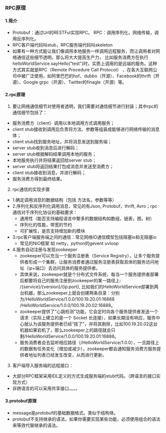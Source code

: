 ### RPC原理

#### 1.简介
* Protobuf：通过Url的RESTFul实现RPC。 RPC：调用序列化，网络传输，调用反序列化。
* RPC客户端代码叫stub，RPC服务端代码叫skeleton
*  如果有一种方式能让我们像调用本地服务一样调用远程服务，而让调用者对网络通信这些细节透明，那么将大大提高生产力，
比如服务消费方在执行helloWorldService.sayHello("test")时，实质上调用的是远端的服务。这种方式其实就是RPC（Remote Procedure Call Protocol）
，在各大互联网公司中被广泛使用，如阿里巴巴的hsf、dubbo（开源）、Facebook的thrift（开源）、Google grpc（开源）、Twitter的finagle（开源）等。

#### 2.rpc原理
1. 要让网络通信细节对使用者透明，我们需要对通信细节进行封装；其中rpc的通信细节包括了：
  * 服务消费方（client）调用以本地调用方式调用服务；
  * client stub接收到调用后负责将方法、参数等组装成能够进行网络传输的消息体；
  * client stub找到服务地址，并将消息发送到服务端；
  * server stub收到消息后进行解码；
  * server stub根据解码结果调用本地的服务；
  * 本地服务执行并将结果返回给server stub；
  * server stub将返回结果打包成消息并发送至消费方；
  * client stub接收到消息，并进行解码；
  * 服务消费方得到最终结果。
  
2. rpc通信的实现步骤
  * 1.确定调用消息的数据结构（包括 方法名，参数等等）
  * 2.序列化和反序列化调用消息，常见的有Json, Protobuf，thrift, Avro；rpc通信对于序列化协议的基础要求：
    * 通用性（能否支持编程语言中繁多的数据结构如数组，链表，图，树）
    * 序列化的性能，带宽的节约
    * 可扩展性，是否支持增加新的模块
  * 3.rpc客户端服务端之间的通信：常见网络IO通信模型包括阻塞io和无阻塞io
    * 常见的NIO框架 如 netty，python的gevent uvloop
  * 4.服务自动注册与发现zookeeper
    * zookeeper可以充当一个服务注册表（Service Registry），让多个服务提供者形成一个集群，让服务消费者通过服务注册表获取具体的服务访问地址（ip+端口）去访问具体的服务提供者。
    * 具体来说，zookeeper就是个分布式文件系统，每当一个服务提供者部署后都要将自己的服务注册到zookeeper的某一路径上: /{service}/{version}/{ip:port}, 比如我们的HelloWorldService部署到两台机器，那么zookeeper上就会创建两条目录：分别为/HelloWorldService/1.0.0/100.19.20.01:16888  /HelloWorldService/1.0.0/100.19.20.02:16888。
    * zookeeper提供了“心跳检测”功能，它会定时向各个服务提供者发送一个请求（实际上建立的是一个 Socket 长连接），如果长期没有响应，服务中心就认为该服务提供者已经“挂了”，并将其剔除，比如100.19.20.02这台机器如果宕机了，那么zookeeper上的路径就会只剩/HelloWorldService/1.0.0/100.19.20.01:16888。
    * 服务消费者会去监听相应路径（/HelloWorldService/1.0.0），一旦路径上的数据有任务变化（增加或减少），zookeeper都会通知服务消费方服务提供者地址列表已经发生改变，从而进行更新。


3. 客户端导入服务端的远程接口：
 * 大部分RPC框架采用IDL定义的方式生成服务端的stub代码。（跨语言的接口实现方式）
 * 非跨语言的可以采用共享接口，。。。
 
#### 3.protobuf原理
* message是protobuf的基础数据格式。类似于结构体。
* protobuf不支持继承的语法，如果你需要实现某些功能，必须使用组合的语法来等效代替继承的语法。


